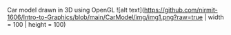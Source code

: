 Car model drawn in 3D using OpenGL
![alt text](https://github.com/nirmit-1606/Intro-to-Graphics/blob/main/CarModel/img/img1.png?raw=true | width = 100 | height = 100)
